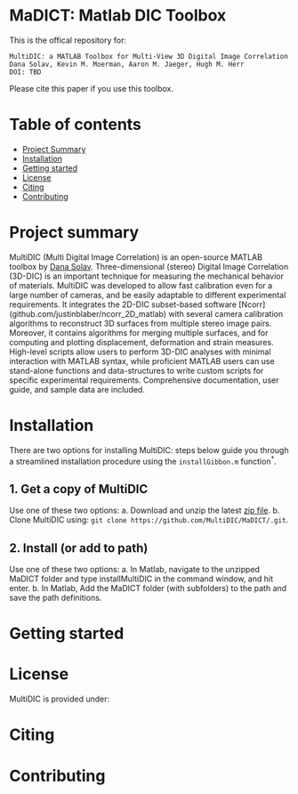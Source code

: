 # MaDICT: Matlab DIC Toolbox

This is the offical repository for:

```
MultiDIC: a MATLAB Toolbox for Multi-View 3D Digital Image Correlation
Dana Solav, Kevin M. Moerman, Aaron M. Jaeger, Hugh M. Herr
DOI: TBD
```

Please cite this paper if you use this toolbox.

# Table of contents
- [Project Summary](#Summary)  
- [Installation](#Installation)  
- [Getting started](#Start)
- [License](#License)  
- [Citing](#Cite)
- [Contributing](#Contributing)  


# Project summary <a name="Summary"></a>
MultiDIC (Multi Digital Image Correlation) is an open-source MATLAB toolbox by [Dana Solav](media.mit.edu/people/danask/). Three-dimensional (stereo) Digital Image Correlation (3D-DIC) is an important technique for measuring the mechanical behavior of materials. MultiDIC was developed to allow fast calibration even for a large number of cameras, and be easily adaptable to different experimental requirements. It integrates the 2D-DIC subset-based software [Ncorr] (github.com/justinblaber/ncorr_2D_matlab) with several camera calibration algorithms to reconstruct 3D surfaces from multiple stereo image pairs. Moreover, it contains algorithms for merging multiple surfaces, and for computing and plotting displacement, deformation and strain measures. High-level scripts allow users to perform 3D-DIC analyses with minimal interaction with MATLAB syntax, while proficient MATLAB users can use stand-alone functions and data-structures to write custom scripts for specific experimental requirements. Comprehensive documentation, user guide, and sample data are included.

# Installation <a name="Installation"></a>  
There are two options for installing MultiDIC: steps below guide you through a streamlined installation procedure using the `installGibbon.m` function<sup>\*</sup>.   

## 1. Get a copy of MultiDIC
Use one of these two options:
a. Download and unzip the latest [zip file](https://github.com/MultiDIC/MaDICT/archive/master.zip).
b. Clone MultiDIC using: `git clone https://github.com/MultiDIC/MaDICT/.git`.

## 2. Install (or add to path)
Use one of these two options:
a. In Matlab, navigate to the unzipped MaDICT folder and type installMultiDIC in the command window, and hit enter.
b. In Matlab, Add the MaDICT folder (with subfolders) to the path and save the path definitions.

# Getting started <a name="Start"></a>

# License <a name="License"></a>
MultiDIC is provided under:

# Citing <a name="Cite"></a>

# Contributing <a name="Contributing"></a>

